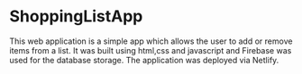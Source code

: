 # ShoppingListApp

This web application is a simple app which allows the user to add or remove items from a list. 
It was built using html,css and javascript and Firebase was used for the database storage.
The application was deployed via Netlify.
